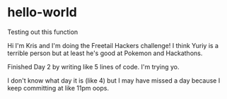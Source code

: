 # hello-world
Testing out this function

Hi I'm Kris and I'm doing the Freetail Hackers challenge! I think Yuriy is a terrible person but at least he's good at Pokemon and Hackathons.

Finished Day 2 by writing like 5 lines of code. I'm trying yo.

I don't know what day it is (like 4) but I may have missed a day because I keep committing at like 11pm oops.
